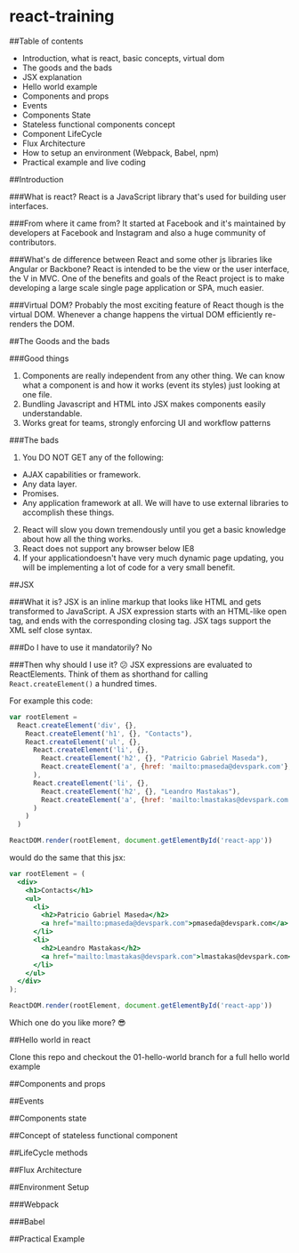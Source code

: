 # react-training

##Table of contents

- Introduction, what is react, basic concepts, virtual dom
- The goods and the bads
- JSX explanation
- Hello world example
- Components and props
- Events
- Components State
- Stateless functional components concept
- Component LifeCycle
- Flux Architecture
- How to setup an environment (Webpack, Babel, npm)
- Practical example and live coding

##Introduction

###What is react?
React is a JavaScript library that's used for building user interfaces. 

###From where it came from?
It started at Facebook and it's maintained by developers at Facebook and Instagram and also a huge community of contributors.

###What's de difference between React and some other js libraries like Angular or Backbone?
React is intended to be the view or the user interface, the V in MVC. One of the benefits and goals of the React project is to make developing a large scale single page application or SPA, much easier.

###Virtual DOM?
Probably the most exciting feature of React though is the virtual DOM. Whenever a change happens the virtual DOM efficiently re-renders the DOM. 

##The Goods and the bads

###Good things

1. Components are really independent from any other thing. We can know what a component is and how it works (event its styles) just looking at one file.
2. Bundling Javascript and HTML into JSX makes components easily understandable.
3. Works great for teams, strongly enforcing UI and workflow patterns

###The bads

1. You DO NOT GET any of the following:
  -  AJAX capabilities or framework.
  -  Any data layer.
  -  Promises.
  -  Any application framework at all.
We will have to use external libraries to accomplish these things.

2. React will slow you down tremendously until you get a basic knowledge about how all the thing works.
3. React does not support any browser below IE8
4. If your applicationdoesn't have very much dynamic page updating, you will be implementing a lot of code for a very small benefit.

##JSX

###What it is?
JSX is an inline markup that looks like HTML and gets transformed to JavaScript. A JSX expression starts with an HTML-like open tag, and ends with the corresponding closing tag. JSX tags support the XML self close syntax.

###Do I have to use it mandatorily?
No

###Then why should I use it? :confused:
JSX expressions are evaluated to ReactElements. Think of them as shorthand for calling `React.createElement()` a hundred times.

For example this code:
```javascript
var rootElement =
  React.createElement('div', {}, 
    React.createElement('h1', {}, "Contacts"),
    React.createElement('ul', {},
      React.createElement('li', {},
        React.createElement('h2', {}, "Patricio Gabriel Maseda"),
        React.createElement('a', {href: 'mailto:pmaseda@devspark.com'}, 'pmaseda@devspark.com')
      ),
      React.createElement('li', {},
        React.createElement('h2', {}, "Leandro Mastakas"),
        React.createElement('a', {href: 'mailto:lmastakas@devspark.com'}, 'lmastakas@devspark.com')
      )
    )
  )

ReactDOM.render(rootElement, document.getElementById('react-app'))
```

would do the same that this jsx:
```jsx
var rootElement = (
  <div>
    <h1>Contacts</h1>
    <ul>
      <li>
        <h2>Patricio Gabriel Maseda</h2>
        <a href="mailto:pmaseda@devspark.com">pmaseda@devspark.com</a>
      </li>
      <li>
        <h2>Leandro Mastakas</h2>
        <a href="mailto:lmastakas@devspark.com">lmastakas@devspark.com</a>
      </li>
    </ul>
  </div>
);

ReactDOM.render(rootElement, document.getElementById('react-app'))
```

Which one do you like more? :sunglasses:

##Hello world in react

Clone this repo and checkout the 01-hello-world branch for a full hello world example

##Components and props

##Events

##Components state

##Concept of stateless functional component

##LifeCycle methods

##Flux Architecture

##Environment Setup

###Webpack

###Babel

##Practical Example
